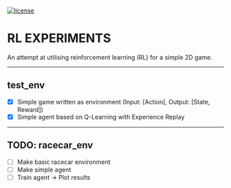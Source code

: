 [![license](https://img.shields.io/github/license/Togagiga/rl_experiments.svg?maxAge=2592000)]()

# RL EXPERIMENTS

An attempt at utilising reinforcement learning (RL) for a simple 2D game.
_______________________________

##  test_env

- [x] Simple game written as environment (Input: [Action], Output: [State, Reward])
- [x] Simple agent based on Q-Learning with Experience Replay
_______________________________

## TODO: racecar_env

- [ ] Make basic racecar environment
- [ ] Make simple agent
- [ ] Train agent -> Plot results
